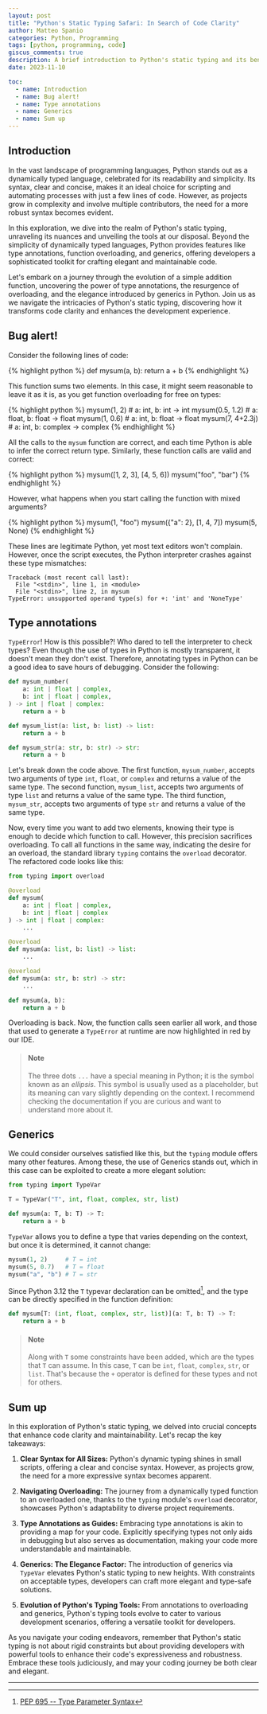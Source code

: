 ```yaml
---
layout: post
title: "Python's Static Typing Safari: In Search of Code Clarity"
author: Matteo Spanio
categories: Python, Programming
tags: [python, programming, code]
giscus_comments: true
description: A brief introduction to Python's static typing and its benefits.
date: 2023-11-10

toc:
  - name: Introduction
  - name: Bug alert!
  - name: Type annotations
  - name: Generics
  - name: Sum up
---
```


## Introduction

In the vast landscape of programming languages, Python stands out as a dynamically typed language, celebrated for its readability and simplicity. Its syntax, clear and concise, makes it an ideal choice for scripting and automating processes with just a few lines of code. However, as projects grow in complexity and involve multiple contributors, the need for a more robust syntax becomes evident.

In this exploration, we dive into the realm of Python's static typing, unraveling its nuances and unveiling the tools at our disposal. Beyond the simplicity of dynamically typed languages, Python provides features like type annotations, function overloading, and generics, offering developers a sophisticated toolkit for crafting elegant and maintainable code.

Let's embark on a journey through the evolution of a simple addition function, uncovering the power of type annotations, the resurgence of overloading, and the elegance introduced by generics in Python. Join us as we navigate the intricacies of Python's static typing, discovering how it transforms code clarity and enhances the development experience.

## Bug alert!

Consider the following lines of code:

{% highlight python %}
def mysum(a, b):
return a + b
{% endhighlight %}

This function sums two elements. In this case, it might seem reasonable to leave it as it is, as you get function overloading for free on types:

{% highlight python %}
mysum(1, 2) # a: int, b: int -> int
mysum(0.5, 1.2) # a: float, b: float -> float
mysum(1, 0.6) # a: int, b: float -> float
mysum(7, 4+2.3j) # a: int, b: complex -> complex
{% endhighlight %}

All the calls to the `mysum` function are correct, and each time Python is able to infer the correct return type. Similarly, these function calls are valid and correct:

{% highlight python %}
mysum([1, 2, 3], [4, 5, 6])
mysum("foo", "bar")
{% endhighlight %}

However, what happens when you start calling the function with mixed arguments?

{% highlight python %}
mysum(1, "foo")
mysum({"a": 2}, [1, 4, 7])
mysum(5, None)
{% endhighlight %}

These lines are legitimate Python, yet most text editors won't complain. However, once the script executes, the Python interpreter crashes against these type mismatches:

```console
Traceback (most recent call last):
  File "<stdin>", line 1, in <module>
  File "<stdin>", line 2, in mysum
TypeError: unsupported operand type(s) for +: 'int' and 'NoneType'
```

## Type annotations

`TypeError`! How is this possible?! Who dared to tell the interpreter to check types? Even though the use of types in Python is mostly transparent, it doesn't mean they don't exist. Therefore, annotating types in Python can be a good idea to save hours of debugging. Consider the following:

```python
def mysum_number(
    a: int | float | complex,
    b: int | float | complex,
) -> int | float | complex:
    return a + b

def mysum_list(a: list, b: list) -> list:
    return a + b

def mysum_str(a: str, b: str) -> str:
    return a + b
```

Let's break down the code above. The first function, `mysum_number`, accepts two arguments of type `int`, `float`, or `complex` and returns a value of the same type. The second function, `mysum_list`, accepts two arguments of type `list` and returns a value of the same type. The third function, `mysum_str`, accepts two arguments of type `str` and returns a value of the same type.

Now, every time you want to add two elements, knowing their type is enough to decide which function to call. However, this precision sacrifices overloading. To call all functions in the same way, indicating the desire for an overload, the standard library `typing` contains the `overload` decorator. The refactored code looks like this:

```python
from typing import overload

@overload
def mysum(
    a: int | float | complex,
    b: int | float | complex
) -> int | float | complex:
    ...

@overload
def mysum(a: list, b: list) -> list:
    ...

@overload
def mysum(a: str, b: str) -> str:
    ...

def mysum(a, b):
    return a + b
```

Overloading is back. Now, the function calls seen earlier all work, and those that used to generate a `TypeError` at runtime are now highlighted in red by our IDE.

> #### Note
>
> The three dots `...` have a special meaning in Python; it is the symbol known as an _ellipsis_. This symbol is usually used as a placeholder, but its meaning can vary slightly depending on the context. I recommend checking the documentation if you are curious and want to understand more about it.

## Generics

We could consider ourselves satisfied like this, but the `typing` module offers many other features. Among these, the use of Generics stands out, which in this case can be exploited to create a more elegant solution:

```python
from typing import TypeVar

T = TypeVar("T", int, float, complex, str, list)

def mysum(a: T, b: T) -> T:
    return a + b
```

`TypeVar` allows you to define a type that varies depending on the context, but once it is determined, it cannot change:

```python
mysum(1, 2)     # T = int
mysum(5, 0.7)   # T = float
mysum("a", "b") # T = str
```

Since Python 3.12 the `T` typevar declaration can be omitted[^1], and the type can be directly specified in the function definition:

```python
def mysum[T: (int, float, complex, str, list)](a: T, b: T) -> T:
    return a + b
```

> #### Note
>
> Along with `T` some constraints have been added, which are the types that `T` can assume. In this case, `T` can be `int`, `float`, `complex`, `str`, or `list`. That's because the `+` operator is defined for these types and not for others.

## Sum up

In this exploration of Python's static typing, we delved into crucial concepts that enhance code clarity and maintainability. Let's recap the key takeaways:

1. **Clear Syntax for All Sizes:** Python's dynamic typing shines in small scripts, offering a clear and concise syntax. However, as projects grow, the need for a more expressive syntax becomes apparent.

2. **Navigating Overloading:** The journey from a dynamically typed function to an overloaded one, thanks to the `typing` module's `overload` decorator, showcases Python's adaptability to diverse project requirements.

3. **Type Annotations as Guides:** Embracing type annotations is akin to providing a map for your code. Explicitly specifying types not only aids in debugging but also serves as documentation, making your code more understandable and maintainable.

4. **Generics: The Elegance Factor:** The introduction of generics via `TypeVar` elevates Python's static typing to new heights. With constraints on acceptable types, developers can craft more elegant and type-safe solutions.

5. **Evolution of Python's Typing Tools:** From annotations to overloading and generics, Python's typing tools evolve to cater to various development scenarios, offering a versatile toolkit for developers.

As you navigate your coding endeavors, remember that Python's static typing is not about rigid constraints but about providing developers with powerful tools to enhance their code's expressiveness and robustness. Embrace these tools judiciously, and may your coding journey be both clear and elegant.

---

[^1]: [PEP 695 -- Type Parameter Syntax](https://www.python.org/dev/peps/pep-0695/)
